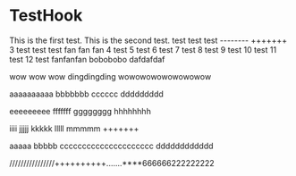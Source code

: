 # TestHook

This is the first test.
This is the second test. test test test -------- +++++++
3 test test test fan fan fan
4 test
5 test
6 test
7 test
8 test
9 test
10 test
11 test
12 test fanfanfan bobobobo dafdafdaf

wow wow wow dingdingding wowowowowowowowow

aaaaaaaaaa bbbbbbb cccccc ddddddddd

eeeeeeeee fffffff gggggggg hhhhhhhh

iiii jjjjj kkkkk lllll mmmmm +++++++

aaaaa bbbbb ccccccccccccccccccccc dddddddddddd

////////////////++++++++++.......****666666222222222